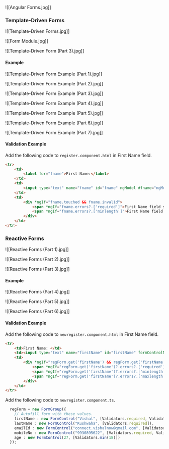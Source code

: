 ![[Angular Forms.jpg]]

### Template-Driven Forms

![[Template-Driven Forms.jpg]]

![[Form Module.jpg]]

![[Template-Driven Form (Part 3).jpg]]

#### Example

![[Template-Driven Form Example (Part 1).jpg]]

![[Template-Driven Form Example (Part 2).jpg]]

![[Template-Driven Form Example (Part 3).jpg]]

![[Template-Driven Form Example (Part 4).jpg]]

![[Template-Driven Form Example (Part 5).jpg]]

![[Template-Driven Form Example (Part 6).jpg]]

![[Template-Driven Form Example (Part 7).jpg]]

#### Validation Example

Add the following code to `register.component.html` in First Name field.

```html
<tr>
	<td>
		<label for="fname">First Name:</label>
	</td>
	<td>
		<input type="text" name="fname" id="fname" ngModel #fname="ngModel" required minlength="3"/>
	</td>
	<td>
		<div *ngIf="fname.touched && fname.invalid">
			<span *ngIf="fname.errors?.['required']">First Name field should not be blank!</span>
			<span *ngIf="fname.errors?.['minlength']">First Name field should be atleast 3 characters!</span>
		</div>
	</td>
</tr>
```

### Reactive Forms

![[Reactive Forms (Part 1).jpg]]

![[Reactive Forms (Part 2).jpg]]

![[Reactive Forms (Part 3).jpg]]

#### Example

![[Reactive Forms (Part 4).jpg]]

![[Reactive Forms (Part 5).jpg]]

![[Reactive Forms (Part 6).jpg]]

#### Validation Example

Add the following code to `newregister.component.html` in First Name field.

```html
<tr>
	<td>First Name: </td>
	<td><input type="text" name="firstName" id="firstName" formControlName="firstName"/></td>
	<td>
		<div *ngIf="regForm.get('firstName') && regForm.get('firstName')?.touched && regForm.get('firstName')?.invalid">
			<span *ngIf="regForm.get('firstName')?.errors?.['required']">First Name Field should not be blank!</span>
			<span *ngIf="regForm.get('firstName')?.errors?.['minlength']">First Name Field should be greater than 2 characters!</span>
			<span *ngIf="regForm.get('firstName')?.errors?.['maxlength']">First Name Field should be less than 11 characters!</span>
		</div>
	</td>
</tr>
```

Add the following code to `newregister.component.ts`.

```ts
  regForm = new FormGroup({
    // Autofill form with these values.
    firstName : new FormControl("Vishal", [Validators.required, Validators.minLength(3), Validators.maxLength(10)]),
    lastName : new FormControl("Kushwaha", [Validators.required]),
    emailId : new FormControl("connect.vishalnow@gmail.com", [Validators.required, Validators.email]),
    mobileNo : new FormControl("9930895622", [Validators.required, Validators.pattern('[0-9]{10}')]),
    age : new FormControl(27, [Validators.min(18)])
  });
```

